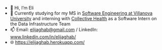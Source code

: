- 👋 Hi, I’m Eli
- 🌱 Currently studying for my MS in [Software Engineering at Villanova University](https://www1.villanova.edu/university/liberal-arts-sciences/programs/computing-sciences/graduate-programs/ms-software-engineering.html) and interning with [Collective Health](https://collectivehealth.com/) as a Software Intern on the Data Infrastructure Team
- 📫 Email: elijaghab@gmail.com / LinkedIn: www.linkedin.com/in/elijaghab/
- 🌐 https://elijaghab.herokuapp.com/
<!---
EliJaghab/EliJaghab is a ✨ special ✨ repository because its `README.md` (this file) appears on your GitHub profile.
You can click the Preview link to take a look at your changes.
--->
